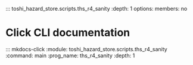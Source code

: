 ::: toshi_hazard_store.scripts.ths_r4_sanity
    :depth: 1
    options:
        members: no

# Click CLI documentation

::: mkdocs-click
    :module: toshi_hazard_store.scripts.ths_r4_sanity
    :command: main
    :prog_name: ths_r4_sanity
    :depth: 1
